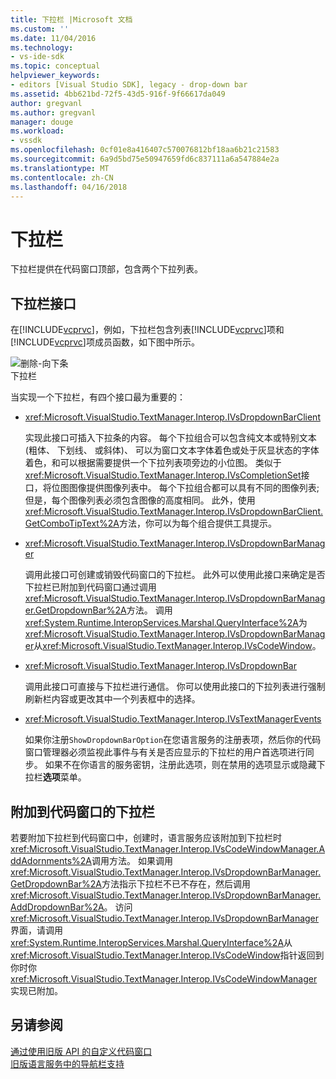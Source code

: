 ```yaml
---
title: 下拉栏 |Microsoft 文档
ms.custom: ''
ms.date: 11/04/2016
ms.technology:
- vs-ide-sdk
ms.topic: conceptual
helpviewer_keywords:
- editors [Visual Studio SDK], legacy - drop-down bar
ms.assetid: 4bb621bd-72f5-43d5-916f-9f66617da049
author: gregvanl
ms.author: gregvanl
manager: douge
ms.workload:
- vssdk
ms.openlocfilehash: 0cf01e8a416407c570076812bf18aa6b21c21583
ms.sourcegitcommit: 6a9d5bd75e50947659fd6c837111a6a547884e2a
ms.translationtype: MT
ms.contentlocale: zh-CN
ms.lasthandoff: 04/16/2018
---
```

# <a name="drop-down-bar"></a>下拉栏
下拉栏提供在代码窗口顶部，包含两个下拉列表。  
  
## <a name="drop-down-bar-interfaces"></a>下拉栏接口  
 在[!INCLUDE[vcprvc](../code-quality/includes/vcprvc_md.md)]，例如，下拉栏包含列表[!INCLUDE[vcprvc](../code-quality/includes/vcprvc_md.md)]项和[!INCLUDE[vcprvc](../code-quality/includes/vcprvc_md.md)]项成员函数，如下图中所示。  
  
 ![删除&#45;向下条](../extensibility/media/vsdropdown_bar.gif "vsDropdown_bar")  
下拉栏  
  
 当实现一个下拉栏，有四个接口最为重要的：  
  
-   <xref:Microsoft.VisualStudio.TextManager.Interop.IVsDropdownBarClient>  
  
     实现此接口可插入下拉条的内容。 每个下拉组合可以包含纯文本或特别文本 (粗体、 下划线、 或斜体)、 可以为窗口文本字体着色或处于灰显状态的字体着色，和可以根据需要提供一个下拉列表项旁边的小位图。 类似于<xref:Microsoft.VisualStudio.TextManager.Interop.IVsCompletionSet>接口，将位图图像提供图像列表中。 每个下拉组合都可以具有不同的图像列表;但是，每个图像列表必须包含图像的高度相同。 此外，使用<xref:Microsoft.VisualStudio.TextManager.Interop.IVsDropdownBarClient.GetComboTipText%2A>方法，你可以为每个组合提供工具提示。  
  
-   <xref:Microsoft.VisualStudio.TextManager.Interop.IVsDropdownBarManager>  
  
     调用此接口可创建或销毁代码窗口的下拉栏。 此外可以使用此接口来确定是否下拉栏已附加到代码窗口通过调用<xref:Microsoft.VisualStudio.TextManager.Interop.IVsDropdownBarManager.GetDropdownBar%2A>方法。 调用<xref:System.Runtime.InteropServices.Marshal.QueryInterface%2A>为<xref:Microsoft.VisualStudio.TextManager.Interop.IVsDropdownBarManager>从<xref:Microsoft.VisualStudio.TextManager.Interop.IVsCodeWindow>。  
  
-   <xref:Microsoft.VisualStudio.TextManager.Interop.IVsDropdownBar>  
  
     调用此接口可直接与下拉栏进行通信。 你可以使用此接口的下拉列表进行强制刷新栏内容或更改其中一个列表框中的选择。  
  
-   <xref:Microsoft.VisualStudio.TextManager.Interop.IVsTextManagerEvents>  
  
     如果你注册`ShowDropdownBarOption`在您语言服务的注册表项，然后你的代码窗口管理器必须监视此事件与有关是否应显示的下拉栏的用户首选项进行同步。 如果不在你语言的服务密钥，注册此选项，则在禁用的选项显示或隐藏下拉栏**选项**菜单。  
  
## <a name="attaching-a-drop-down-bar-to-a-code-window"></a>附加到代码窗口的下拉栏  
 若要附加下拉栏到代码窗口中，创建时，语言服务应该附加到下拉栏时<xref:Microsoft.VisualStudio.TextManager.Interop.IVsCodeWindowManager.AddAdornments%2A>调用方法。 如果调用<xref:Microsoft.VisualStudio.TextManager.Interop.IVsDropdownBarManager.GetDropdownBar%2A>方法指示下拉栏不已不存在，然后调用<xref:Microsoft.VisualStudio.TextManager.Interop.IVsDropdownBarManager.AddDropdownBar%2A>。 访问<xref:Microsoft.VisualStudio.TextManager.Interop.IVsDropdownBarManager>界面，请调用<xref:System.Runtime.InteropServices.Marshal.QueryInterface%2A>从<xref:Microsoft.VisualStudio.TextManager.Interop.IVsCodeWindow>指针返回到你时你<xref:Microsoft.VisualStudio.TextManager.Interop.IVsCodeWindowManager>实现已附加。  
  
## <a name="see-also"></a>另请参阅  
 [通过使用旧版 API 的自定义代码窗口](../extensibility/customizing-code-windows-by-using-the-legacy-api.md)   
 [旧版语言服务中的导航栏支持](../extensibility/internals/support-for-the-navigation-bar-in-a-legacy-language-service.md)